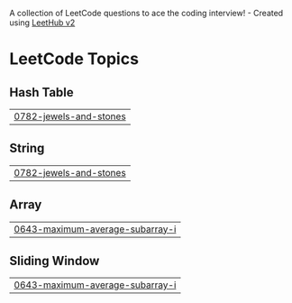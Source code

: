 A collection of LeetCode questions to ace the coding interview! - Created using [LeetHub v2](https://github.com/arunbhardwaj/LeetHub-2.0)
<!---LeetCode Topics Start-->
# LeetCode Topics
## Hash Table
|  |
| ------- |
| [0782-jewels-and-stones](https://github.com/Roman0290/Competitive-Programming/tree/master/0782-jewels-and-stones) |
## String
|  |
| ------- |
| [0782-jewels-and-stones](https://github.com/Roman0290/Competitive-Programming/tree/master/0782-jewels-and-stones) |
## Array
|  |
| ------- |
| [0643-maximum-average-subarray-i](https://github.com/Roman0290/Competitive-Programming/tree/master/0643-maximum-average-subarray-i) |
## Sliding Window
|  |
| ------- |
| [0643-maximum-average-subarray-i](https://github.com/Roman0290/Competitive-Programming/tree/master/0643-maximum-average-subarray-i) |
<!---LeetCode Topics End-->